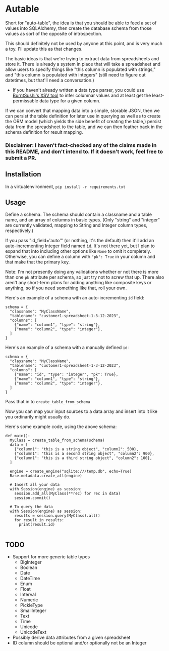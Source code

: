 # Autable

Short for "auto-table", the idea is that you should be able to feed a set of values
into SQLAlchemy, then create the database schema from those values as sort of the opposite of introspection. 

This should definitely not be used by anyone at this point, and is very much a toy.  I'll update this as that changes.

The basic ideas is that we're trying to extract data from spreadsheets and store it. There is already a system in place that will take a spreadsheet and allow users to specify things like "this column is populated with strings," and "this column is populated with integers" (still need to figure out datetimes, but that'll need a conversation.)

* If you haven't already written a data type parser, you could use [BurntSushi's XSV tool](https://github.com/BurntSushi/xsv/) to infer columnar values and at least get the least-permissable data type for a given column.

If we can convert that mapping data into a simple, storable JSON, then we can persist the table definition for later use in querying as well as to create the ORM model (which yields the side benefit of creating the table,) persist data from the spreadsheet to the table, and we can then feather back in the schema definition for result mapping. 

### Disclaimer: I haven't fact-checked any of the claims made in this README, and don't intend to. If it doesn't work, feel free to submit a PR. 

## Installation

In a virtualenvironment, `pip install -r requirements.txt`

## Usage

Define a schema. The schema should contain a classname and a table name, and an array of columns in basic types. (Only "string" and "integer" are currently validated, mapping to String and Integer column types, respectively.)

If you pass "id_field='auto'" (or nothing, it's the default) then it'll add an auto-incrementing Integer field named `id`. It's not there yet, but I plan to expand that into including other options like `None` to omit it completely. Otherwise, you can define a column with `"pk": True` in your column and that make that the primary key. 

Note: I'm not presently doing any validations whether or not there is more than one `pk` attribute per schema, so just try not to screw that up. There also aren't any short-term plans for adding anything like composite keys or anything, so if you need something like that, roll your own. 


Here's an example of a schema with an auto-incrementing `id` field:

```
schema = {
  "classname": "MyClassName",
  "tablename": "customer1-spreadsheet-1-3-12-2023",
  "columns": [
    {"name": "column1", "type": "string"},
    {"name": "column2", "type": "integer"},
  ]
}
```

Here's an example of a schema with a manually defined `id`:

```
schema = {
  "classname": "MyClassName",
  "tablename": "customer1-spreadsheet-1-3-12-2023",
  "columns": [
    {"name": "id", "type": "integer", "pk": True},
    {"name": "column1", "type": "string"},
    {"name": "column2", "type": "integer"},
  ]
}
```

Pass that in to `create_table_from_schema`

Now you can map your input sources to a data array and insert into it like you ordinarily might usually do. 

Here's some example code, using the above schema: 

```
def main():
  MyClass = create_table_from_schema(schema)
  data = [
    {"column1": "this is a string object", "column2": 500},
    {"column1": "this is a second string object", "column2": 900},
    {"column1": "this is a third string object", "column2": 100},
  ]

  engine = create_engine("sqlite:///temp.db", echo=True)
  Base.metadata.create_all(engine)
 
  # Insert all your data
  with Session(engine) as session:
    session.add_all(MyClass(**rec) for rec in data)
    session.commit()

  # To query the data
  with Session(engine) as session:
    results = session.query(MyClass).all()
    for result in results:
      print(result.id)
  
```

## TODO

* Support for more generic table types
  - BigInteger
  - Boolean
  - Date
  - DateTime
  - Enum
  - Float
  - Interval
  - Numeric 
  - PickleType 
  - SmallInteger 
  - Text 
  - Time 
  - Unicode 
  - UnicodeText 
* Possibly derive data attributes from a given spreadsheet 
* ID column should be optional and/or optionally not be an Integer

